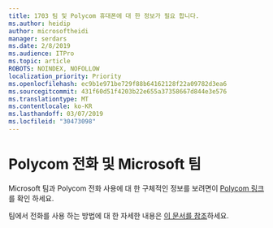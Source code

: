 ```yaml
---
title: 1703 팀 및 Polycom 휴대폰에 대 한 정보가 필요 합니다.
ms.author: heidip
author: microsoftheidi
manager: serdars
ms.date: 2/8/2019
ms.audience: ITPro
ms.topic: article
ROBOTS: NOINDEX, NOFOLLOW
localization_priority: Priority
ms.openlocfilehash: ec9b1e971be729f88b64162128f22a09782d3ea6
ms.sourcegitcommit: 431f60d51f4203b22e655a37358667d844e3e576
ms.translationtype: MT
ms.contentlocale: ko-KR
ms.lasthandoff: 03/07/2019
ms.locfileid: "30473098"
---
```

# <a name="polycom-phones-and-microsoft-teams"></a>Polycom 전화 및 Microsoft 팀

Microsoft 팀과 Polycom 전화 사용에 대 한 구체적인 정보를 보려면이 [Polycom 링크](http://www.polycom.com/content/dam/polycom/common/documents/faqs/polycom-phones-and-microsoft-teams-faq-enus.pdf) 를 확인 하세요.

팀에서 전화를 사용 하는 방법에 대 한 자세한 내용은 [이 문서를 참조](https://docs.microsoft.com/en-us/microsoftteams/phones-for-teams)하세요.
